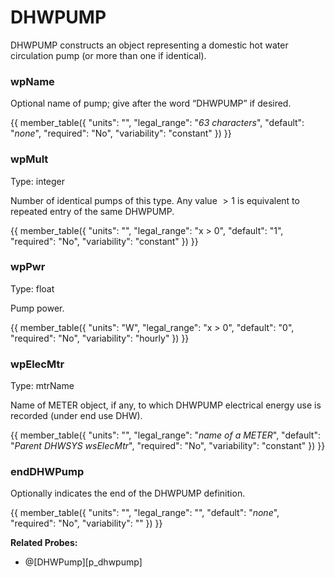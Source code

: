 # DHWPUMP

DHWPUMP constructs an object representing a domestic hot water circulation pump (or more than one if identical).

### wpName

Optional name of pump; give after the word “DHWPUMP” if desired.

{{
  member_table({
    "units": "",
    "legal_range": "*63 characters*", 
    "default": "*none*",
    "required": "No",
    "variability": "constant" 
  })
}}

### wpMult

Type: integer

Number of identical pumps of this type. Any value $>1$ is equivalent to repeated entry of the same DHWPUMP.

{{
  member_table({
    "units": "",
    "legal_range": "x $>$ 0", 
    "default": "1",
    "required": "No",
    "variability": "constant" 
  })
}}

### wpPwr

Type: float

Pump power.

{{
  member_table({
    "units": "W",
    "legal_range": "x $>$ 0", 
    "default": "0",
    "required": "No",
    "variability": "hourly" 
  })
}}

### wpElecMtr

Type: mtrName

Name of METER object, if any, to which DHWPUMP electrical energy use is recorded (under end use DHW).

{{
  member_table({
    "units": "",
    "legal_range": "*name of a METER*", 
    "default": "*Parent DHWSYS wsElecMtr*",
    "required": "No",
    "variability": "constant" 
  })
}}

### endDHWPump

Optionally indicates the end of the DHWPUMP definition.

{{
  member_table({
    "units": "",
    "legal_range": "", 
    "default": "*none*",
    "required": "No",
    "variability": "" 
  })
}}

**Related Probes:**

- @[DHWPump][p_dhwpump]
